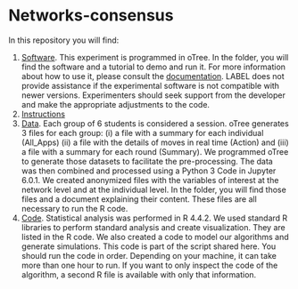 # Networks-consensus
In this repository you will find:
1.	[Software](/Software/). This experiment is programmed in oTree. In the folder, you will find the software and a tutorial to demo and run it. For more information about how to use it, please consult the [documentation](https://otree.readthedocs.io/en/latest/). LABEL does not provide assistance if the experimental software is not compatible with newer versions. Experimenters should seek support from the developer and make the appropriate adjustments to the code. 
2. [Instructions](/github_instruct_k12.docx)
3. [Data](/Data/). Each group of 6 students is considered a session. oTree generates 3 files  for each group: (i) a file with a summary for each individual (All_Apps) (ii) a file with the details of moves in real time (Action) and (iii) a file with a summary for each round (Summary). We programmed oTree to generate those datasets to facilitate the pre-processing. The data was then combined and processed using a Python 3 Code in Jupyter 6.0.1. We created anonymized files with the variables of interest at the network level and at the individual level. In the folder, you will find those files and a document explaining their content. These files are all necessary to run the R code.  
4.	[Code](/Code/). Statistical analysis was performed in R 4.4.2. We used standard R libraries to perform standard analysis and create visualization. They are listed in the R code. We also created a code to model our algorithms and generate simulations. This code is part of the script shared here. You should run the code in order. Depending on your machine, it can take more than one hour to run. If you want to only inspect the code of the algorithm, a second R file is available with only that information.
